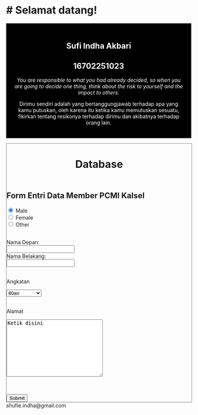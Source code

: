 <html lang="en-us">
<head>
<meta name="viewport" content="width=device-width, initial-scale=1.0">
<style>
.city {
    float: left;
    margin: 5px;
    padding: 15px;
    max-width: 300px;
    height: 300px;
    border: 1px solid black;
}
</style>
</head>
<body>

<h1># Selamat datang!</h1>

<div style="background-color:black;color:white;padding:20px;">
<h2><center>Sufi Indha Akbari</center></h2>
  <h2><center>16702251023</center></h2>
  <p><i><center>You are responsible to what you had already decided, so when you are going to decide one thing, think about the risk to yourself and the impact to others.</center></i></p>
  <p><center>Dirimu sendiri adalah yang bertanggungjawab terhadap apa yang kamu putuskan, oleh karena itu ketika kamu memutuskan sesuatu, fikirkan tentang resikonya terhadap dirimu dan akibatnya terhadap orang lain.</center></p>
</div> 

<head>
<style>
div.container {
    width: 100%;
    border: 1px solid gray;
}

header, footer {
    padding: 1em;
    color: white;
    background-color: black;
    clear: left;
    text-align: center;
}

nav ul {
    list-style-type: none;
    padding: 0;
}
   
nav ul a {
    text-decoration: none;
}

article {
    margin-left: 170px;
    border-left: 1px solid gray;
    padding: 1em;
    overflow: hidden;
}
</style>
</head>

<body>

<div class="container">

<header>
   <h1>Database</h1>
</header>
  
<article>
  <h1>Form Entri Data Member PCMI Kalsel</h1>
  <form action="/action_page.php">
  <input type="radio" name="gender" value="Laki-laki" checked> Male<br>
  <input type="radio" name="gender" value="Perempuan"> Female<br>
  <input type="radio" name="gender" value="Lainnya"> Other<br><br>
  
</form> 

<form>
  Nama Depan:<br>
  <input type="text" name="Ketik disini">
  <br>
  Nama Belakang:<br>
  <input type="text" name="Ketik disini">
</form>

<br>Angkatan
<form action="/action_page.php">
  <select name="Angkatan">
    <option value="80an">80an</option>
    <option value="90an">90an</option>
    <option value="20an">20an</option>
    <option value="2010 keatas">2010 keatas</option>
  </select>

<br>Alamat
<form action="/action_page.php">
  <textarea name="message" rows="10" cols="30">Ketik disini</textarea>
  </form>

</form>
  <br><br>
  <input type="submit">

</article>
</div>
</body>
<footer>shufie.indha@gmail.com</footer>
